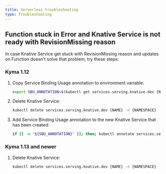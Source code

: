```yaml
---
title: Serverless troubleshooting
type: Troubleshooting
---
```


## Function stuck in Error and Knative Service is not ready with RevisionMissing reason

In case Knative Service get stuck with RevisionMissing reason and updates on Function doesn't solve that problem, try these steps:

### Kyma 1.12

1. Copy Service Binding Usage annotation to environment variable:
    
    ```bash
    export SBU_ANNOTATION=$(kubectl get services.serving.knative.dev {NAME} -n {NAMESPACE} -o=jsonpath="{.metadata.annotations['servicebindingusages\.servicecatalog\.kyma-project\.io/tracing-information']}")
    ```

2. Delete Knative Service:
    
    ```bash
    kubectl delete services.serving.knative.dev {NAME} -n {NAMESPACE}
    ```

3. Add Service Binding Usage annotation to the new Knative Service that has been created:
    
    ```bash
    if [[ -n "${SBU_ANNOTATION}" ]]; then; kubectl annotate services.serving.knative.dev {NAME} -n {NAMESPACE} "servicebindingusages.servicecatalog.kyma-project.io/tracing-information=${SBU_ANNOTATION}" --overwrite; fi
    ```

### Kyma 1.13 and newer

1. Delete Knative Service:

    ```bash
    kubectl delete services.serving.knative.dev {NAME} -n {NAMESPACE}
    ```

